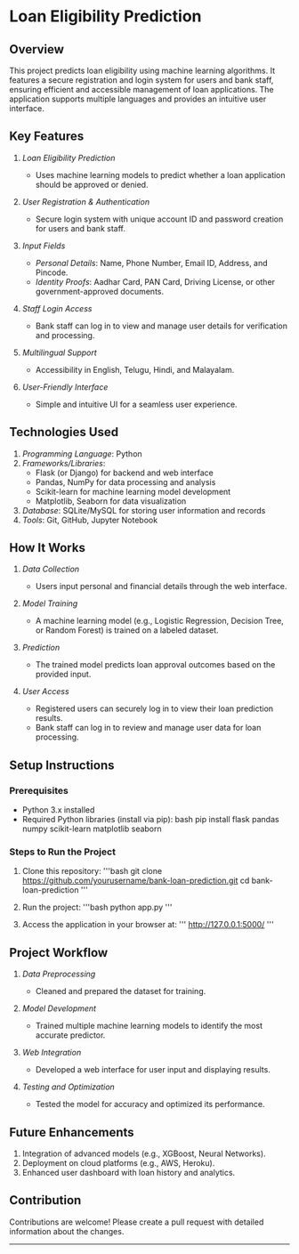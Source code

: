 # Loan Eligibility Prediction

## Overview
This project predicts loan eligibility using machine learning algorithms. It features a secure registration and login system for users and bank staff, ensuring efficient and accessible management of loan applications. The application supports multiple languages and provides an intuitive user interface.

## Key Features

1. *Loan Eligibility Prediction*
   - Uses machine learning models to predict whether a loan application should be approved or denied.

2. *User Registration & Authentication*
   - Secure login system with unique account ID and password creation for users and bank staff.

3. *Input Fields*
   - *Personal Details*: Name, Phone Number, Email ID, Address, and Pincode.
   - *Identity Proofs*: Aadhar Card, PAN Card, Driving License, or other government-approved documents.

4. *Staff Login Access*
   - Bank staff can log in to view and manage user details for verification and processing.

5. *Multilingual Support*
   - Accessibility in English, Telugu, Hindi, and Malayalam.

6. *User-Friendly Interface*
   - Simple and intuitive UI for a seamless user experience.

## Technologies Used

1. *Programming Language*: Python
2. *Frameworks/Libraries*:
   - Flask (or Django) for backend and web interface
   - Pandas, NumPy for data processing and analysis
   - Scikit-learn for machine learning model development
   - Matplotlib, Seaborn for data visualization
3. *Database*: SQLite/MySQL for storing user information and records
4. *Tools*: Git, GitHub, Jupyter Notebook

## How It Works

1. *Data Collection*
   - Users input personal and financial details through the web interface.

2. *Model Training*
   - A machine learning model (e.g., Logistic Regression, Decision Tree, or Random Forest) is trained on a labeled dataset.

3. *Prediction*
   - The trained model predicts loan approval outcomes based on the provided input.

4. *User Access*
   - Registered users can securely log in to view their loan prediction results.
   - Bank staff can log in to review and manage user data for loan processing.

## Setup Instructions

### Prerequisites
- Python 3.x installed
- Required Python libraries (install via pip):
bash
pip install flask pandas numpy scikit-learn matplotlib seaborn


### Steps to Run the Project

1. Clone this repository:
'''bash
git clone https://github.com/yourusername/bank-loan-prediction.git
cd bank-loan-prediction
'''

2. Run the project:
'''bash
python app.py
'''

3. Access the application in your browser at:
'''
http://127.0.0.1:5000/
'''

## Project Workflow

1. *Data Preprocessing*
   - Cleaned and prepared the dataset for training.

2. *Model Development*
   - Trained multiple machine learning models to identify the most accurate predictor.

3. *Web Integration*
   - Developed a web interface for user input and displaying results.

4. *Testing and Optimization*
   - Tested the model for accuracy and optimized its performance.

## Future Enhancements

1. Integration of advanced models (e.g., XGBoost, Neural Networks).
2. Deployment on cloud platforms (e.g., AWS, Heroku).
3. Enhanced user dashboard with loan history and analytics.

## Contribution
Contributions are welcome! Please create a pull request with detailed information about the changes.

---
